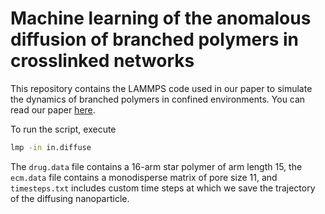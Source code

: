 # Machine learning of the anomalous diffusion of branched polymers in crosslinked networks

This repository contains the LAMMPS code used in our paper to simulate the dynamics of branched polymers in confined environments. You can read our paper [here](https://pubs.rsc.org/en/content/articlelanding/2025/sm/d5sm00851d). 

To run the script, execute

```bash
lmp -in in.diffuse
```

The `drug.data` file contains a 16-arm star polymer of arm length 15, the `ecm.data` file contains a monodisperse matrix of pore size 11, and `timesteps.txt` includes custom time steps at which we save the trajectory of the diffusing nanoparticle.
